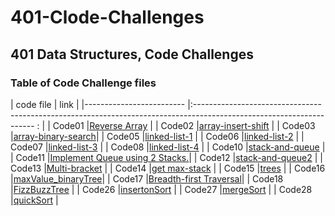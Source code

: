 # 401-Clode-Challenges

## 401 Data Structures, Code Challenges

### Table of Code Challenge files

|       code file          |                                                    link                                                                |
|------------------------- |:-------------------------------------------------------------------------------------------------------------------- : |
|        Code01            |[Reverse Array](https://github.com/sbkhaloof/data-structures-and-algorithms/tree/main/401-code-Challenges/class01)      |
|        Code02            |[array-insert-shift](https://github.com/sbkhaloof/data-structures-and-algorithms/tree/main/401-code-Challenges/class02) |
|        Code03            |[array-binary-search](https://github.com/sbkhaloof/data-structures-and-algorithms/tree/main/401-code-Challenges/class03)|
|        Code05            |[linked-list-1](https://github.com/sbkhaloof/data-structures-and-algorithms/tree/main/401-code-Challenges/class05)      |
|        Code06            |[linked-list-2](https://github.com/sbkhaloof/data-structures-and-algorithms/tree/main/401-code-Challenges/class06)      |
|        Code07            |[linked-list-3](https://github.com/sbkhaloof/data-structures-and-algorithms/tree/main/401-code-Challenges/class07)      |
|        Code08            |[linked-list-4](https://github.com/sbkhaloof/data-structures-and-algorithms/tree/main/401-code-Challenges/class08)      |
|        Code10            |[stack-and-queue](https://github.com/sbkhaloof/data-structures-and-algorithms/tree/main/401-code-Challenges/class10)    |
|        Code11            |[Implement Queue using 2 Stacks.](https://github.com/sbkhaloof/data-structures-and-algorithms/tree/main/401-code-Challenges/class11)|
|        Code12            |[stack-and-queue2](https://github.com/sbkhaloof/data-structures-and-algorithms/tree/main/401-code-Challenges/class12)   |
|        Code13            |[Multi-bracket](https://github.com/sbkhaloof/data-structures-and-algorithms/tree/main/401-code-Challenges/class13)      |
|        Code14            |[get max-stack](https://github.com/sbkhaloof/data-structures-and-algorithms/tree/main/401-code-Challenges/class14)      |
|        Code15            |[trees](https://github.com/sbkhaloof/data-structures-and-algorithms/tree/main/401-code-Challenges/class15)              |
|        Code16            |[maxValue_binaryTree](https://github.com/sbkhaloof/data-structures-and-algorithms/tree/main/401-code-Challenges/class16)|
|        Code17            |[Breadth-first Traversal](https://github.com/sbkhaloof/data-structures-and-algorithms/tree/main/401-code-Challenges/class17)|
|        Code18            |[FizzBuzzTree](https://github.com/sbkhaloof/data-structures-and-algorithms/tree/main/401-code-Challenges/class18)       |
|        Code26            |[insertonSort](https://github.com/sbkhaloof/data-structures-and-algorithms/tree/main/401-code-Challenges/class26)       |
|        Code27            |[mergeSort](https://github.com/sbkhaloof/data-structures-and-algorithms/tree/main/401-code-Challenges/class27)          |
|        Code28            |[quickSort](https://github.com/sbkhaloof/data-structures-and-algorithms/tree/main/401-code-Challenges/class28)          |









